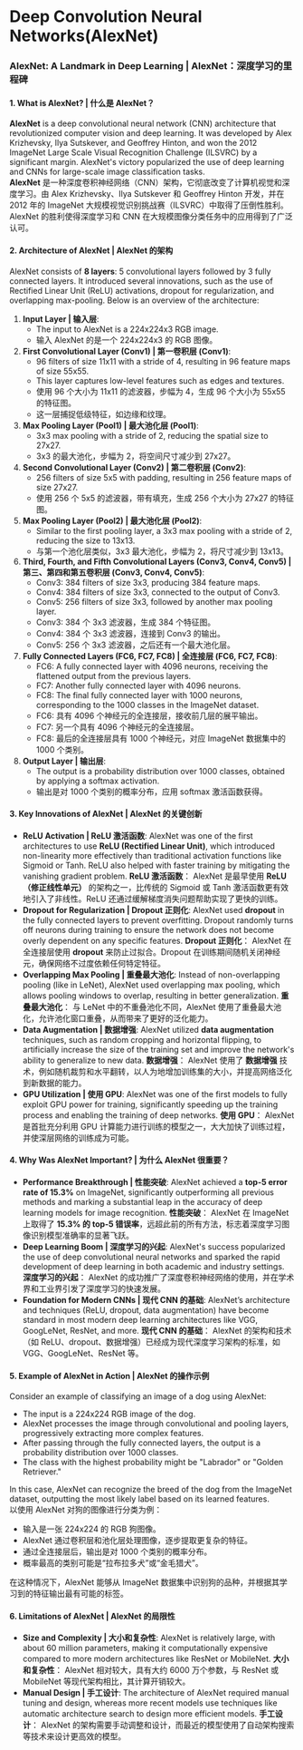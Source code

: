 # Deep Convolution Neural Networks(AlexNet)

### AlexNet: A Landmark in Deep Learning | AlexNet：深度学习的里程碑

#### 1. **What is AlexNet? | 什么是 AlexNet？**

**AlexNet** is a deep convolutional neural network (CNN) architecture that revolutionized computer vision and deep learning. It was developed by Alex Krizhevsky, Ilya Sutskever, and Geoffrey Hinton, and won the 2012 ImageNet Large Scale Visual Recognition Challenge (ILSVRC) by a significant margin. AlexNet's victory popularized the use of deep learning and CNNs for large-scale image classification tasks.\
**AlexNet** 是一种深度卷积神经网络（CNN）架构，它彻底改变了计算机视觉和深度学习。由 Alex Krizhevsky、Ilya Sutskever 和 Geoffrey Hinton 开发，并在 2012 年的 ImageNet 大规模视觉识别挑战赛（ILSVRC）中取得了压倒性胜利。AlexNet 的胜利使得深度学习和 CNN 在大规模图像分类任务中的应用得到了广泛认可。

#### 2. **Architecture of AlexNet | AlexNet 的架构**

AlexNet consists of **8 layers**: 5 convolutional layers followed by 3 fully connected layers. It introduced several innovations, such as the use of Rectified Linear Unit (ReLU) activations, dropout for regularization, and overlapping max-pooling. Below is an overview of the architecture:

1. **Input Layer | 输入层**:
   * The input to AlexNet is a 224x224x3 RGB image.
   * 输入 AlexNet 的是一个 224x224x3 的 RGB 图像。
2. **First Convolutional Layer (Conv1) | 第一卷积层 (Conv1)**:
   * 96 filters of size 11x11 with a stride of 4, resulting in 96 feature maps of size 55x55.
   * This layer captures low-level features such as edges and textures.
   * 使用 96 个大小为 11x11 的滤波器，步幅为 4，生成 96 个大小为 55x55 的特征图。
   * 这一层捕捉低级特征，如边缘和纹理。
3. **Max Pooling Layer (Pool1) | 最大池化层 (Pool1)**:
   * 3x3 max pooling with a stride of 2, reducing the spatial size to 27x27.
   * 3x3 的最大池化，步幅为 2，将空间尺寸减少到 27x27。
4. **Second Convolutional Layer (Conv2) | 第二卷积层 (Conv2)**:
   * 256 filters of size 5x5 with padding, resulting in 256 feature maps of size 27x27.
   * 使用 256 个 5x5 的滤波器，带有填充，生成 256 个大小为 27x27 的特征图。
5. **Max Pooling Layer (Pool2) | 最大池化层 (Pool2)**:
   * Similar to the first pooling layer, a 3x3 max pooling with a stride of 2, reducing the size to 13x13.
   * 与第一个池化层类似，3x3 最大池化，步幅为 2，将尺寸减少到 13x13。
6. **Third, Fourth, and Fifth Convolutional Layers (Conv3, Conv4, Conv5) | 第三、第四和第五卷积层 (Conv3, Conv4, Conv5)**:
   * Conv3: 384 filters of size 3x3, producing 384 feature maps.
   * Conv4: 384 filters of size 3x3, connected to the output of Conv3.
   * Conv5: 256 filters of size 3x3, followed by another max pooling layer.
   * Conv3: 384 个 3x3 滤波器，生成 384 个特征图。
   * Conv4: 384 个 3x3 滤波器，连接到 Conv3 的输出。
   * Conv5: 256 个 3x3 滤波器，之后还有一个最大池化层。
7. **Fully Connected Layers (FC6, FC7, FC8) | 全连接层 (FC6, FC7, FC8)**:
   * FC6: A fully connected layer with 4096 neurons, receiving the flattened output from the previous layers.
   * FC7: Another fully connected layer with 4096 neurons.
   * FC8: The final fully connected layer with 1000 neurons, corresponding to the 1000 classes in the ImageNet dataset.
   * FC6: 具有 4096 个神经元的全连接层，接收前几层的展平输出。
   * FC7: 另一个具有 4096 个神经元的全连接层。
   * FC8: 最后的全连接层具有 1000 个神经元，对应 ImageNet 数据集中的 1000 个类别。
8. **Output Layer | 输出层**:
   * The output is a probability distribution over 1000 classes, obtained by applying a softmax activation.
   * 输出是对 1000 个类别的概率分布，应用 softmax 激活函数获得。

#### 3. **Key Innovations of AlexNet | AlexNet 的关键创新**

* **ReLU Activation | ReLU 激活函数**: AlexNet was one of the first architectures to use **ReLU (Rectified Linear Unit)**, which introduced non-linearity more effectively than traditional activation functions like Sigmoid or Tanh. ReLU also helped with faster training by mitigating the vanishing gradient problem. **ReLU 激活函数**： AlexNet 是最早使用 **ReLU（修正线性单元）** 的架构之一，比传统的 Sigmoid 或 Tanh 激活函数更有效地引入了非线性。ReLU 还通过缓解梯度消失问题帮助实现了更快的训练。
* **Dropout for Regularization | Dropout 正则化**: AlexNet used **dropout** in the fully connected layers to prevent overfitting. Dropout randomly turns off neurons during training to ensure the network does not become overly dependent on any specific features. **Dropout 正则化**： AlexNet 在全连接层使用 **dropout** 来防止过拟合。Dropout 在训练期间随机关闭神经元，确保网络不过度依赖任何特定特征。
* **Overlapping Max Pooling | 重叠最大池化**: Instead of non-overlapping pooling (like in LeNet), AlexNet used overlapping max pooling, which allows pooling windows to overlap, resulting in better generalization. **重叠最大池化**： 与 LeNet 中的不重叠池化不同，AlexNet 使用了重叠最大池化，允许池化窗口重叠，从而带来了更好的泛化能力。
* **Data Augmentation | 数据增强**: AlexNet utilized **data augmentation** techniques, such as random cropping and horizontal flipping, to artificially increase the size of the training set and improve the network's ability to generalize to new data. **数据增强**： AlexNet 使用了 **数据增强** 技术，例如随机裁剪和水平翻转，以人为地增加训练集的大小，并提高网络泛化到新数据的能力。
* **GPU Utilization | 使用 GPU**: AlexNet was one of the first models to fully exploit GPU power for training, significantly speeding up the training process and enabling the training of deep networks. **使用 GPU**： AlexNet 是首批充分利用 GPU 计算能力进行训练的模型之一，大大加快了训练过程，并使深层网络的训练成为可能。

#### 4. **Why Was AlexNet Important? | 为什么 AlexNet 很重要？**

* **Performance Breakthrough | 性能突破**: AlexNet achieved a **top-5 error rate of 15.3%** on ImageNet, significantly outperforming all previous methods and marking a substantial leap in the accuracy of deep learning models for image recognition. **性能突破**： AlexNet 在 ImageNet 上取得了 **15.3% 的 top-5 错误率**，远超此前的所有方法，标志着深度学习图像识别模型准确率的显著飞跃。
* **Deep Learning Boom | 深度学习的兴起**: AlexNet's success popularized the use of deep convolutional neural networks and sparked the rapid development of deep learning in both academic and industry settings. **深度学习的兴起**： AlexNet 的成功推广了深度卷积神经网络的使用，并在学术界和工业界引发了深度学习的快速发展。
* **Foundation for Modern CNNs | 现代 CNN 的基础**: AlexNet’s architecture and techniques (ReLU, dropout, data augmentation) have become standard in most modern deep learning architectures like VGG, GoogLeNet, ResNet, and more. **现代 CNN 的基础**： AlexNet 的架构和技术（如 ReLU、dropout、数据增强）已经成为现代深度学习架构的标准，如 VGG、GoogLeNet、ResNet 等。

#### 5. **Example of AlexNet in Action | AlexNet 的操作示例**

Consider an example of classifying an image of a dog using AlexNet:

* The input is a 224x224 RGB image of the dog.
* AlexNet processes the image through convolutional and pooling layers, progressively extracting more complex features.
* After passing through the fully connected layers, the output is a probability distribution over 1000 classes.
* The class with the highest probability might be "Labrador" or "Golden Retriever."

In this case, AlexNet can recognize the breed of the dog from the ImageNet dataset, outputting the most likely label based on its learned features.\
以使用 AlexNet 对狗的图像进行分类为例：

* 输入是一张 224x224 的 RGB 狗图像。
* AlexNet 通过卷积层和池化层处理图像，逐步提取更复杂的特征。
* 通过全连接层后，输出是对 1000 个类别的概率分布。
* 概率最高的类别可能是“拉布拉多犬”或“金毛猎犬”。

在这种情况下，AlexNet 能够从 ImageNet 数据集中识别狗的品种，并根据其学习到的特征输出最有可能的标签。

#### 6. **Limitations of AlexNet | AlexNet 的局限性**

* **Size and Complexity | 大小和复杂性**: AlexNet is relatively large, with about 60 million parameters, making it computationally expensive compared to more modern architectures like ResNet or MobileNet. **大小和复杂性**： AlexNet 相对较大，具有大约 6000 万个参数，与 ResNet 或 MobileNet 等现代架构相比，其计算开销较大。
* **Manual Design | 手工设计**: The architecture of AlexNet required manual tuning and design, whereas more recent models use techniques like automatic architecture search to design more efficient models. **手工设计**： AlexNet 的架构需要手动调整和设计，而最近的模型使用了自动架构搜索等技术来设计更高效的模型。

##
